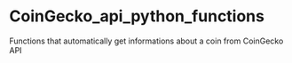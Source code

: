 # CoinGecko_api_python_functions

Functions that automatically get informations about a coin from CoinGecko API
